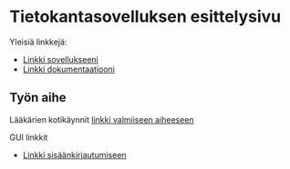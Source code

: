 # Tietokantasovelluksen esittelysivu

Yleisiä linkkejä:

* [Linkki sovellukseeni](https://pparmann.users.cs.helsinki.fi/kotilaakari/)
* [Linkki dokumentaatiooni](https://github.com/pparm/Tsoha-Bootstrap/blob/master/doc/)

## Työn aihe

Lääkärien kotikäynnit [linkki valmiiseen aiheeseen](http://advancedkittenry.github.io/suunnittelu_ja_tyoymparisto/aiheet/Laakarin_kotikaynnit.html) 

GUI linkkit

* [Linkki sisäänkirjautumiseen](http://pparmann.users.cs.helsinki.fi/kotilaakari/kirjautuminen/)
